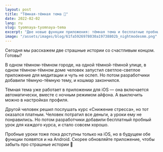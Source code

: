 ```yaml
---
layout: post
title: "Тёмная-тёмная тема 🌚"
date: 2022-02-02
lang: ru
slug: tyomnaya-tyomnaya-tema
excerpt: "Две новые функции приложения: тёмная тема и бесплатные пробные уроки!"
image: "/assets/images/blog/61fa5926978030a19738802b_nightmodesmm.png"
---
```


<p>Сегодня мы расскажем две страшные истории со счастливым концом. Готовы?</p><p>В одном тёмном-тёмном городе, на одной тёмной-тёмной улице, в одном тёмном-тёмном доме человек запустил светлое-светлое приложение для медитации и чуть не ослеп. Но потом разработчики добавили тёмную-тёмную тему, и кошмар закончился.</p><p>Тёмная тема уже работает в приложении для iOS — она включается автоматически, вместе с ночным режимом айфона. А выключить можно в настройках профиля.</p><p>Другой человек решил послушать курс «Снижение стресса», но тот оказался платным. Человек потратил все деньги, а уроки ему не понравились. Но потом разработчики добавили бесплатный пробный урок для каждого курса, и стало совсем хорошо.</p><p>Пробные уроки тоже пока доступны только на iOS, но в будущем обе функции появятся и на Android. Скорее обновляйте приложение, чтобы забыть про страшные истории 🤗</p><p>‍</p>